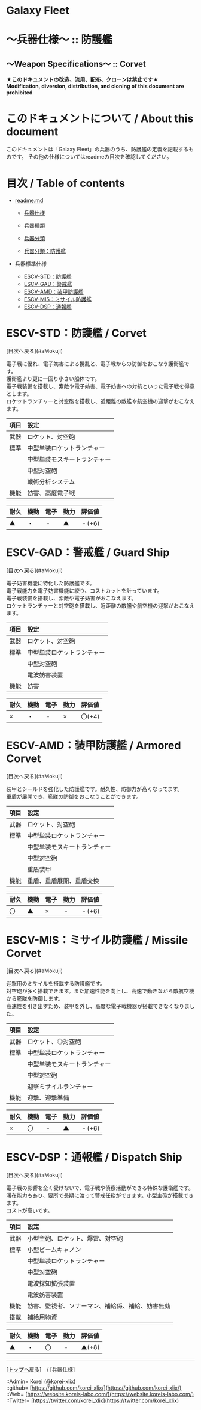 # Galaxy Fleet
  
<h1>～兵器仕様～ :: 防護艦</h1>  
<h2>～Weapon Specifications～ :: Corvet</h2>  
  

**★このドキュメントの改造、流用、配布、クローンは禁止です★**  
    **Modification, diversion, distribution, and cloning of this document are prohibited**  
  

<h1 id="aHowto">このドキュメントについて / About this document</h1>  
このドキュメントは「Galaxy Fleet」の兵器のうち、防護艦の定義を記載するものです。  
その他の仕様についてはreadmeの目次を確認してください。  
  





<h1 id="aMokuji">目次 / Table of contents</h1>  

* [readme.md](/readme.md)
  * [兵器仕様](/unit/readme.md)
  * [兵器種類](/strategypart/readme.md#aUnitKind)
  * [兵器分類](/unit/readme.md#aUnitClass)

  * [兵器分類：防護艦](/unit/readme.md#aCorvet)

* 兵器標準仕様
  * [ESCV-STD：防護艦](#aCorvet)
  * [ESCV-GAD：警戒艦](#aGuardShip)
  * [ESCV-AMD：装甲防護艦](#aArmoredCorvet)
  * [ESCV-MIS：ミサイル防護艦](#aMissileCorvet)
  * [ESCV-DSP：通報艦](#aDispatchShip)
  





<h1 id="aCorvet">ESCV-STD：防護艦 / Corvet</h1>  
  [目次へ戻る](#aMokuji)  
  

電子戦に優れ、電子妨害による攪乱と、電子戦からの防御をおこなう護衛艦です。  
護衛艦より更に一回り小さい船体です。  
電子戦装備を搭載し、索敵や電子妨害、電子妨害への対抗といった電子戦を得意とします。  
ロケットランチャーと対空砲を搭載し、近距離の敵艦や航空機の迎撃がおこなえます。  

|項目  |設定  |
|:--|:--|
|武器  |ロケット、対空砲  |
|標準  |中型単装ロケットランチャー  |
|      |中型単装モスキートランチャー  |
|      |中型対空砲  |
|      |戦術分析システム  |
|機能  |妨害、高度電子戦  |

|耐久  |機動  |電子  |動力  |評価値    |
|:--|:--|:--|:--|:--|
| ▲   | ・   | ・   | ▲   | ・(+6)   |
  





<h1 id="aGuardShip">ESCV-GAD：警戒艦 / Guard Ship</h1>  
  [目次へ戻る](#aMokuji)  
  

電子妨害機能に特化した防護艦です。  
電子戦能力を電子妨害機能に絞り、コストカットを計っています。  
電子戦装備を搭載し、索敵や電子妨害がおこなえます。  
ロケットランチャーと対空砲を搭載し、近距離の敵艦や航空機の迎撃がおこなえます。  

|項目  |設定  |
|:--|:--|
|武器  |ロケット、対空砲  |
|標準  |中型単装ロケットランチャー  |
|      |中型対空砲  |
|      |電波妨害装置  |
|機能  |妨害  |

|耐久  |機動  |電子  |動力  |評価値    |
|:--|:--|:--|:--|:--|
| ×   | ・   | ・   | ×   | 〇(+4)   |
  





<h1 id="aArmoredCorvet">ESCV-AMD：装甲防護艦 / Armored Corvet</h1>  
  [目次へ戻る](#aMokuji)  
  

装甲とシールドを強化した防護艦です。耐久性、防御力が高くなってます。  
重盾が展開でき、艦隊の防御をおこなうことができます。  

|項目  |設定  |
|:--|:--|
|武器  |ロケット、対空砲  |
|標準  |中型単装ロケットランチャー  |
|      |中型単装モスキートランチャー  |
|      |中型対空砲  |
|      |重盾装甲  |
|機能  |重盾、重盾展開、重盾交換  |

|耐久  |機動  |電子  |動力  |評価値    |
|:--|:--|:--|:--|:--|
| 〇   | ▲   | ×   | ・   | ・(+6)   |
  





<h1 id="aMissileCorvet">ESCV-MIS：ミサイル防護艦 / Missile Corvet</h1>  
  [目次へ戻る](#aMokuji)  
  

迎撃用のミサイルを搭載する防護艦です。  
対空砲が多く搭載できます。また加速性能を向上し、高速で動きながら敵航空機から艦隊を防御します。  
高速性を引き出すため、装甲を外し、高度な電子戦機器が搭載できなくなりました。  

|項目  |設定  |
|:--|:--|
|武器  |ロケット、◎対空砲  |
|標準  |中型単装ロケットランチャー  |
|      |中型単装モスキートランチャー  |
|      |中型対空砲  |
|      |迎撃ミサイルランチャー  |
|機能  |迎撃、迎撃準備  |

|耐久  |機動  |電子  |動力  |評価値    |
|:--|:--|:--|:--|:--|
| ×   | 〇   | ・   | ▲   | ・(+6)   |
  





<h1 id="aDispatchShip">ESCV-DSP：通報艦 / Dispatch Ship</h1>  
  [目次へ戻る](#aMokuji)  
  

電子戦の影響を全く受けないで、電子戦や偵察活動ができる特殊な護衛艦です。  
滞在能力もあり、要所で長期に渡って警戒任務ができます。小型主砲が搭載できます。  
コストが高いです。  

|項目  |設定  |
|:--|:--|
|武器  |小型主砲、ロケット、爆雷、対空砲  |
|標準  |小型ビームキャノン  |
|      |中型単装ロケットランチャー  |
|      |中型対空砲  |
|      |電波探知拡張装置  |
|      |電波妨害装置  |
|機能  |妨害、監視者、ソナーマン、補給係、補給、妨害無効  |
|搭載  |補給用物資  |

|耐久  |機動  |電子  |動力  |評価値    |
|:--|:--|:--|:--|:--|
| ▲   | ・   | 〇   | ・   | ▲(+8)   |
  





***
[[トップへ戻る]](/readme.md)　/
[[兵器仕様]](/unit/readme.md)  
  
::Admin= Korei (@korei-xlix)  
::github= [https://github.com/korei-xlix/](https://github.com/korei-xlix/)  
::Web= [https://website.koreis-labo.com/](https://website.koreis-labo.com/)  
::Twitter= [https://twitter.com/korei_xlix](https://twitter.com/korei_xlix)  
